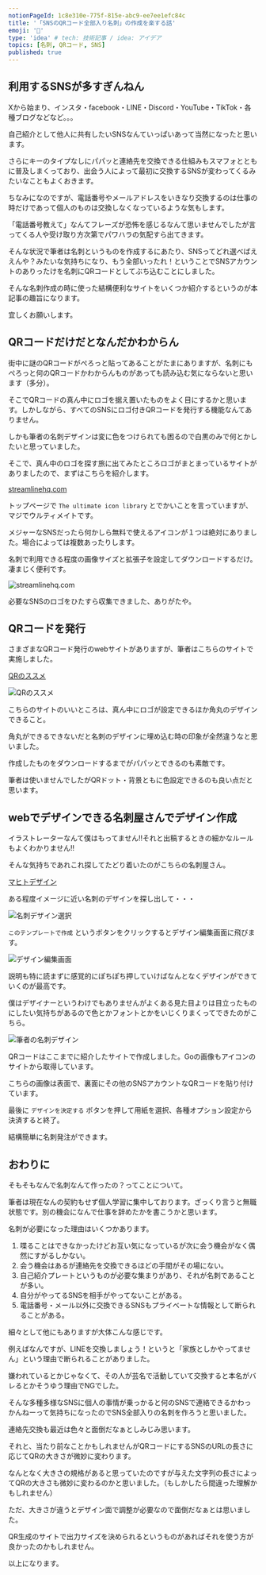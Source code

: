 ```yaml
---
notionPageId: 1c8e310e-775f-815e-abc9-ee7ee1efc84c
title: '「SNSのQRコード全部入り名刺」の作成を楽する話'
emoji: '🌟'
type: 'idea' # tech: 技術記事 / idea: アイデア
topics: [名刺, QRコード, SNS]
published: true
---
```


## 利用するSNSが多すぎんねん

Xから始まり、インスタ・facebook・LINE・Discord・YouTube・TikTok・各種ブログなどなど。。。

自己紹介として他人に共有したいSNSなんていっぱいあって当然になったと思います。

さらにキーのタイプなしにパパッと連絡先を交換できる仕組みもスマフォとともに普及しまくっており、出会う人によって最初に交換するSNSが変わってくるみたいなこともよくおきます。

ちなみになのですが、電話番号やメールアドレスをいきなり交換するのは仕事の時だけであって個人のものは交換しなくなっているような気もします。

「電話番号教えて」なんてフレーズが恐怖を感じるなんて思いませんでしたが言ってくる人や受け取り方次第でパワハラの気配すら出てきます。

そんな状況で筆者は名刺というものを作成するにあたり、SNSってどれ選べばええんや？みたいな気持ちになり、もう全部いったれ！ということでSNSアカウントのありったけを名刺にQRコードとしてぶち込むことにしました。

そんな名刺作成の時に使った結構便利なサイトをいくつか紹介するというのが本記事の趣旨になります。

宜しくお願いします。

## QRコードだけだとなんだかわからん

街中に謎のQRコードがぺろっと貼ってあることがたまにありますが、名刺にもぺろっと何のQRコードかわからんものがあっても読み込む気にならないと思います（多分）。

そこでQRコードの真ん中にロゴを据え置いたものをよく目にするかと思います。しかしながら、すべてのSNSにロゴ付きQRコードを発行する機能なんてありません。

しかも筆者の名刺デザインは変に色をつけられても困るので白黒のみで何とかしたいと思っていました。

そこで、真ん中のロゴを探す旅に出てみたところロゴがまとまっているサイトがありましたので、まずはこちらを紹介します。

[streamlinehq.com](https://home.streamlinehq.com/)

トップページで `The ultimate icon library` とでかいことを言っていますが、マジでウルティメイトです。

メジャーなSNSだったら何かしら無料で使えるアイコンが１つは絶対にありました。場合によっては複数あったりします。

名刺で利用できる程度の画像サイズと拡張子を設定してダウンロードするだけ。凄まじく便利です。

![streamlinehq.com](https://storage.googleapis.com/zenn-user-upload/ccf099171614-20250110.png)

必要なSNSのロゴをひたすら収集できました、ありがたや。

## QRコードを発行

さまざまなQRコード発行のwebサイトがありますが、筆者はこちらのサイトで実施しました。

[QRのススメ](https://qr.quel.jp/design.php)

![QRのススメ](https://storage.googleapis.com/zenn-user-upload/d5ad3468d646-20250110.png)

こちらのサイトのいいところは、真ん中にロゴが設定できるほか角丸のデザインできること。

角丸ができるできないだと名刺のデザインに埋め込む時の印象が全然違うなと思いました。

作成したものをダウンロードするまでがパパッとできるのも素敵です。

筆者は使いませんでしたがQRドット・背景ともに色設定できるのも良い点だと思います。

## webでデザインできる名刺屋さんでデザイン作成

イラストレーターなんて僕はもってません!!それと出稿するときの細かなルールもよくわかりません!!

そんな気持ちであれこれ探してたどり着いたのがこちらの名刺屋さん。

[マヒトデザイン](https://mhtdesign.net/)

ある程度イメージに近い名刺のデザインを探し出して・・・

![名刺デザイン選択](https://storage.googleapis.com/zenn-user-upload/f495a3eeeb03-20250110.png)

`このテンプレートで作成` というボタンをクリックするとデザイン編集画面に飛びます。

![デザイン編集画面](https://storage.googleapis.com/zenn-user-upload/938f80dc7c1a-20250110.png)

説明も特に読まずに感覚的にぽちぽち押していけばなんとなくデザインができていくのが最高です。

僕はデザイナーというわけでもありませんがよくある見た目よりは目立ったものにしたい気持ちがあるので色とかフォントとかをいじくりまくってできたのがこちら。

![筆者の名刺デザイン](https://storage.googleapis.com/zenn-user-upload/9f220c697d45-20250110.png)

QRコードはここまでに紹介したサイトで作成しました。Goの画像もアイコンのサイトから取得しています。

こちらの画像は表面で、裏面にその他のSNSアカウントなQRコードを貼り付けています。

最後に `デザインを決定する` ボタンを押して用紙を選択、各種オプション設定から決済すると終了。

結構簡単に名刺発注ができます。

## おわりに

そもそもなんで名刺なんて作ったの？ってことについて。

筆者は現在なんの契約もせず個人学習に集中しております。ざっくり言うと無職状態です。別の機会になんで仕事を辞めたかを書こうかと思います。

名刺が必要になった理由はいくつかあります。

1. 喋ることはできなかったけどお互い気になっているが次に会う機会がなく偶然にすがるしかない。
2. 会う機会はあるが連絡先を交換できるほどの手間がその場にない。
3. 自己紹介プレートというものが必要な集まりがあり、それが名刺であることが多い。
4. 自分がやってるSNSを相手がやってないことがある。
5. 電話番号・メール以外に交換できるSNSもプライベートな情報として断られることがある。

細々として他にもありますが大体こんな感じです。

例えばなんですが、LINEを交換しましょう！というと「家族としかやってません」という理由で断られることがありました。

嫌われているとかじゃなくて、その人が芸名で活動していて交換すると本名がバレるとかそうゆう理由でNGでした。

そんな多種多様なSNSに個人の事情が乗っかると何のSNSで連絡できるかわっかんねーって気持ちになったのでSNS全部入りの名刺を作ろうと思いました。

連絡先交換も最近は色々と面倒だなぁとしみじみ思います。

それと、当たり前なことかもしれませんがQRコードにするSNSのURLの長さに応じてQRの大きさが微妙に変わります。

なんとなく大きさの規格があると思っていたのですが与えた文字列の長さによってQRの大きさも微妙に変わるのかと思いました。（もしかしたら間違った理解かもしれません）

ただ、大きさが違うとデザイン面で調整が必要なので面倒だなぁとは思いました。

QR生成のサイトで出力サイズを決められるというものがあればそれを使う方が良かったのかもしれません。

以上になります。
